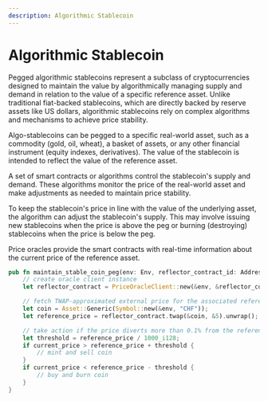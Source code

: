 ```yaml
---
description: Algorithmic Stablecoin
---
```


# Algorithmic Stablecoin

Pegged algorithmic stablecoins represent a subclass of cryptocurrencies designed to maintain the value by algorithmically managing supply and demand in relation to the value of a specific reference asset. Unlike traditional fiat-backed stablecoins, which are directly backed by reserve assets like US dollars, algorithmic stablecoins rely on complex algorithms and mechanisms to achieve price stability.

Algo-stablecoins can be pegged to a specific real-world asset, such as a commodity (gold, oil, wheat), a basket of assets, or any other financial instrument (equity indexes, derivatives). The value of the stablecoin is intended to reflect the value of the reference asset.

A set of smart contracts or algorithms control the stablecoin's supply and demand. These algorithms monitor the price of the real-world asset and make adjustments as needed to maintain price stability.

To keep the stablecoin's price in line with the value of the underlying asset, the algorithm can adjust the stablecoin's supply. This may involve issuing new stablecoins when the price is above the peg or burning (destroying) stablecoins when the price is below the peg.

Price oracles provide the smart contracts with real-time information about the current price of the reference asset.

```rust
pub fn maintain_stable_coin_peg(env: Env, reflector_contract_id: Address, current_price: i128) {
    // create oracle client instance
    let reflector_contract = PriceOracleClient::new(&env, &reflector_contract_id);

    // fetch TWAP-approximated external price for the associated reference ticker
    let coin = Asset::Generic(Symbol::new(&env, "CHF"));
    let reference_price = reflector_contract.twap(&coin, &5).unwrap();

    // take action if the price diverts more than 0.1% from the reference price
    let threshold = reference_price / 1000_i128;
    if current_price > reference_price + threshold {
        // mint and sell coin
    }
    if current_price < reference_price - threshold {
        // buy and burn coin
    }
}
```
